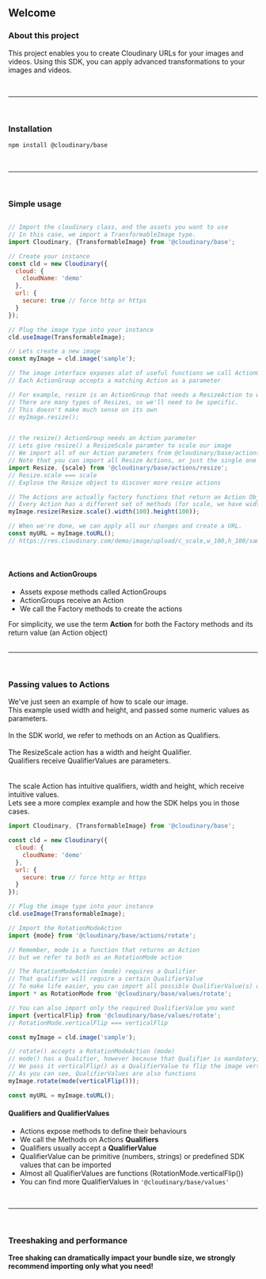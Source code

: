 ## Welcome

### About this project

This project enables you to create Cloudinary URLs for your images and videos.
Using this SDK, you can apply advanced transformations to your images and videos.

<br/>
<hr/>
<br/>

### Installation
```bash
npm install @cloudinary/base 
```

<br/>
<hr/>
<br/>

### Simple usage
```javascript

// Import the cloudinary class, and the assets you want to use
// In this case, we import a TransformableImage type.
import Cloudinary, {TransformableImage} from '@cloudinary/base';

// Create your instance
const cld = new Cloudinary({
  cloud: {
    cloudName: 'demo'
  },
  url: {
    secure: true // force http or https
  }
});

// Plug the image type into your instance
cld.useImage(TransformableImage);

// Lets create a new image
const myImage = cld.image('sample');

// The image interface exposes alot of useful functions we call ActionGroups
// Each ActionGroup accepts a matching Action as a parameter

// For example, resize is an ActionGroup that needs a ResizeAction to work
// There are many types of Resizes, so we'll need to be specific.
// This doesn't make much sense on its own
// myImage.resize();  


// the resize() ActionGroup needs an Action parameter
// Lets give resize() a ResizeScale paramter to scale our image
// We import all of our Action parameters from @cloudinary/base/actions/{actionGroup}
// Note that you can import all Resize Actions, or just the single one you want
import Resize, {scale} from '@cloudinary/base/actions/resize';
// Resize.scale === scale
// Explose the Resize object to discover more resize actions

// The Actions are actually factory functions that return an Action Object
// Every Action has a different set of methods (for scale, we have width and height)
myImage.resize(Resize.scale().width(100).height(100));

// When we're done, we can apply all our changes and create a URL.
const myURL = myImage.toURL();
// https://res.cloudinary.com/demo/image/upload/c_scale,w_100,h_100/sample
```

<br/>


#### Actions and ActionGroups
- Assets expose methods called ActionGroups
- ActionGroups receive an Action
- We call the Factory methods to create the actions

<div class="alert alert-info" role="alert">
<div>For simplicity, we use the term <b>Action</b> for both the Factory methods and its return value (an Action object)</div>
</div>

<br/>
<hr/>
<br/>

### Passing values to Actions

<div>
We've just seen an example of how to scale our image.<br/>
This example used width and height, and passed some numeric values as parameters.<br/><br/>
In the SDK world, we refer to methods on an Action as Qualifiers.<br/><br/>
The ResizeScale action has a width and height Qualifier.<br/>
Qualifiers receive QualifierValues are parameters.
</div>
<br/><br/>

<div>
The scale Action has intuitive qualifiers, width and height, which receive intuitive values.<br/> 
Lets see a more complex example and how the SDK helps you in those cases.
</div>

```javascript
import Cloudinary, {TransformableImage} from '@cloudinary/base';

const cld = new Cloudinary({
  cloud: {
    cloudName: 'demo'
  },
  url: {
    secure: true // force http or https
  }
});

// Plug the image type into your instance
cld.useImage(TransformableImage);

// Import the RotationModeAction
import {mode} from '@cloudinary/base/actions/rotate';

// Remember, mode is a function that returns an Action
// but we refer to both as an RotationMode action

// The RotationModeAction (mode) requires a Qualifier
// That qualifier will require a certain QualifierValue
// To make life easier, you can import all possible QualifierValue(s) of rotate 
import * as RotationMode from '@cloudinary/base/values/rotate';

// You can also import only the required QualifierValue you want
import {verticalFlip} from '@cloudinary/base/values/rotate';
// RotationMode.verticalFlip === verticalFlip

const myImage = cld.image('sample');

// rotate() accepts a RotationModeAction (mode)
// mode() has a Qualifier, however because that Qualifier is mandatory, we pass it directly to the factory
// We pass it verticalFlip() as a QualifierValue to flip the image vertically
// As you can see, QualifierValues are also functions
myImage.rotate(mode(verticalFlip()));

const myURL = myImage.toURL();
```


#### Qualifiers and QualifierValues
- Actions expose methods to define their behaviours 
- We call the Methods on Actions <b>Qualifiers</b>
- Qualifiers usually accept a <b>QualifierValue</b>
- QualifierValue can be primitive (numbers, strings) or predefined SDK values that can be imported
- Almost all QualifierValues are functions (RotationMode.verticalFlip())
- You can find more QualifierValues in <code>'@cloudinary/base/values'</code>

<br/>
<hr/>
<br/>

### Treeshaking and performance
<div class="alert alert-info" role="alert">
<b>Tree shaking can dramatically impact your bundle size, we strongly recommend importing only what you need!</b>
</div>
